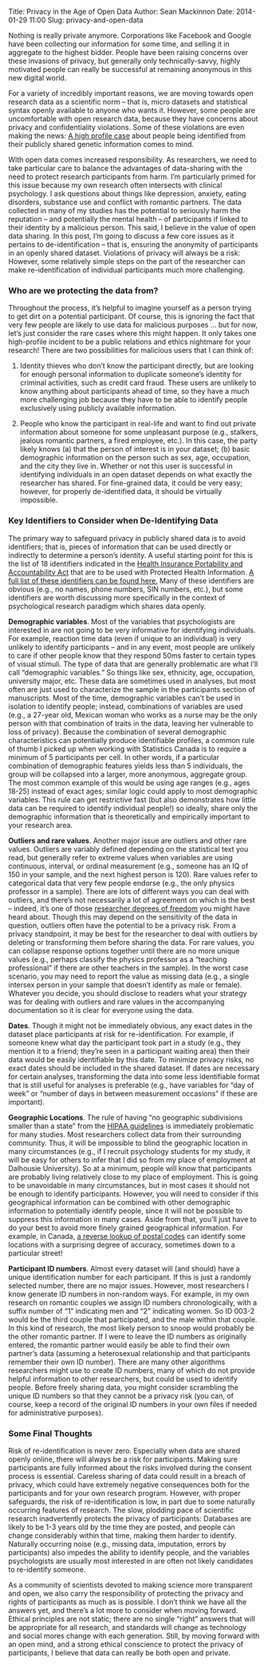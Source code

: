 Title: Privacy in the Age of Open Data
Author: Sean Mackinnon
Date: 2014-01-29 11:00
Slug: privacy-and-open-data

Nothing is really private anymore.  Corporations like Facebook and Google have been collecting our information for some time, and selling it in aggregate to the highest bidder. People have been raising concerns over these invasions of privacy, but generally only technically-savvy, highly motivated people can really be successful at remaining anonymous in this new digital world.
 
For a variety of incredibly important reasons, we are moving towards open research data as a scientific norm – that is, micro datasets and statistical syntax openly available to anyone who wants it. However, some people are uncomfortable with open research data, because they have concerns about privacy and confidentiality violations.  Some of these violations are even making the news: [A high profile case](http://wi.mit.edu/news/archive/2013/scientists-expose-new-vulnerabilities-security-personal-genetic-information) about people being identified from their publicly shared genetic information comes to mind.
 
With open data comes increased responsibility. As researchers, we need to take particular care to balance the advantages of data-sharing with the need to protect research participants from harm.  I’m particularly primed for this issue because my own research often intersects with clinical psychology. I ask questions about things like depression, anxiety, eating disorders, substance use and conflict with romantic partners.  The data collected in many of my studies has the potential to seriously harm the reputation – and potentially the mental health – of participants if linked to their identity by a malicious person.  This said, I believe in the value of open data sharing. In this post, I’m going to discuss a few core issues as it pertains to de-identification – that is, ensuring the anonymity of participants in an openly shared dataset.  Violations of privacy will always be a risk: However, some relatively simple steps on the part of the researcher can make re-identification of individual participants much more challenging.
 
### Who are we protecting the data from?
 
Throughout the process, it’s helpful to imagine yourself as a person trying to get dirt on a potential participant. Of course, this is ignoring the fact that very few people are likely to use data for malicious purposes … but for now, let’s just consider the rare cases where this might happen. It only takes one high-profile incident to be a public relations and ethics nightmare for your research! There are two possibilities for malicious users that I can think of:
 
1.  Identity thieves who don’t know the participant directly, but are looking for enough personal information to duplicate someone’s identity for criminal activities, such as credit card fraud. These users are unlikely to know anything about participants ahead of time, so they have a much more challenging job because they have to be able to identify people exclusively using publicly available information.
 
2.  People who know the participant in real-life and want to find out private information about someone for some unpleasant purpose (e.g., stalkers, jealous romantic partners, a fired employee, etc.). In this case, the party likely knows (a) that the person of interest is in your dataset; (b) basic demographic information on the person such as sex, age, occupation, and the city they live in.  Whether or not this user is successful in identifying individuals in an open dataset depends on what exactly the researcher has shared.  For fine-grained data, it could be very easy; however, for properly de-identified data, it should be virtually impossible.
 
### Key Identifiers to Consider when De-Identifying Data
 
The primary way to safeguard privacy in publicly shared data is to avoid identifiers; that is, pieces of information that can be used directly or indirectly to determine a person’s identity. A useful starting point for this is the list of 18 identifiers indicated in the [Health Insurance Portability and Accountability Act](http://en.wikipedia.org/wiki/Health_Insurance_Portability_and_Accountability_Act) that are to be used with Protected Health Information. [A full list of these identifiers can be found here.](http://www.oshpd.ca.gov/Boards/CPHS/HIPAAIdentifiers.pdf) Many of these identifiers are obvious (e.g., no names, phone numbers, SIN numbers, etc.), but some identifiers are worth discussing more specifically in the context of psychological research paradigm which shares data openly.
 
__Demographic variables__. Most of the variables that psychologists are interested in are not going to be very informative for identifying individuals.  For example, reaction time data (even if unique to an individual) is very unlikely to identify participants – and in any event, most people are unlikely to care if other people know that they respond 50ms faster to certain types of visual stimuli. The type of data that are generally problematic are what I’ll call “demographic variables.” So things like sex, ethnicity, age, occupation, university major, etc.  These data are sometimes used in analyses, but most often are just used to characterize the sample in the participants section of manuscripts. Most of the time, demographic variables can’t be used in isolation to identify people; instead, combinations of variables are used (e.g., a 27-year old, Mexican woman who works as a nurse may be the only person with that combination of traits in the data, leaving her vulnerable to loss of privacy). Because the combination of several demographic characteristics can potentially produce identifiable profiles, a common rule of thumb I picked up when working with Statistics Canada is to require a minimum of 5 participants per cell. In other words, if a particular combination of demographic features yields less than 5 individuals, the group will be collapsed into a larger, more anonymous, aggregate group. The most common example of this would be using age ranges (e.g., ages 18-25) instead of exact ages; similar logic could apply to most demographic variables. This rule can get restrictive fast (but also demonstrates how little data can be required to identify individual people!) so ideally, share only the demographic information that is theoretically and empirically important to your research area.
 
__Outliers and rare values__. Another major issue are outliers and other rare values. Outliers are variably defined depending on the statistical text you read, but generally refer to extreme values when variables are using continuous, interval, or ordinal measurement (e.g., someone has an IQ of 150 in your sample, and the next highest person is 120). Rare values refer to categorical data that very few people endorse (e.g., the only physics professor in a sample). There are lots of different ways you can deal with outliers, and there’s not necessarily a lot of agreement on which is the best – indeed, it’s one of those [researcher degrees of freedom](http://osc.centerforopenscience.org/2013/12/18/researcher-degrees-of-freedom/) you might have heard about. Though this may depend on the sensitivity of the data in question, outliers often have the potential to be a privacy risk. From a privacy standpoint, it may be best for the researcher to deal with outliers by deleting or transforming them before sharing the data. For rare values, you can collapse response options together until there are no more unique values (e.g., perhaps classify the physics professor as a “teaching professional” if there are other teachers in the sample). In the worst case scenario, you may need to report the value as missing data (e.g., a single intersex person in your sample that doesn’t identify as male or female). Whatever you decide, you should disclose to readers what your strategy was for dealing with outliers and rare values in the accompanying documentation so it is clear for everyone using the data.
 
__Dates__. Though it might not be immediately obvious, any exact dates in the dataset place participants at risk for re-identification. For example, if someone knew what day the participant took part in a study (e.g., they mention it to a friend; they’re seen in a participant waiting area) then their data would be easily identifiable by this date.  To minimize privacy risks, no exact dates should be included in the shared dataset. If dates are necessary for certain analyses, transforming the data into some less identifiable format that is still useful for analyses is preferable (e.g., have variables for “day of week” or “number of days in between measurement occasions” if these are important).
 
__Geographic Locations__. The rule of having “no geographic subdivisions smaller than a state” from the [HIPAA guidelines](http://www.oshpd.ca.gov/Boards/CPHS/HIPAAIdentifiers.pdf) is immediately problematic for many studies. Most researchers collect data from their surrounding community. Thus, it will be impossible to blind the geographic location in many circumstances (e.g., if I recruit psychology students for my study, it will be easy for others to infer that I did so from my place of employment at Dalhousie University). So at a minimum, people will know that participants are probably living relatively close to my place of employment. This is going to be unavoidable in many circumstances, but in most cases it should not be enough to identify participants. However, you will need to consider if this geographical information can be combined with other demographic information to potentially identify people, since it will not be possible to suppress this information in many cases. Aside from that, you’ll just have to do your best to avoid more finely grained geographical information. For example, in Canada, [a reverse lookup of postal codes](http://www.canadapost.ca/cpotools/apps/fpc/personal/findAnAddress?execution=e3s1) can identify some locations with a surprising degree of accuracy, sometimes down to a particular street!
 
__Participant ID numbers__. Almost every dataset will (and should) have a unique identification number for each participant. If this is just a randomly selected number, there are no major issues. However, most researchers I know generate ID numbers in non-random ways. For example, in my own research on romantic couples we assign ID numbers chronologically, with a suffix number of “1” indicating men and “2” indicating women. So ID 003-2 would be the third couple that participated, and the male within that couple. In this kind of research, the most likely person to snoop would probably be the other romantic partner. If I were to leave the ID numbers as originally entered, the romantic partner would easily be able to find their own partner’s data (assuming a heterosexual relationship and that participants remember their own ID number). There are many other algorithms researchers might use to create ID numbers, many of which do not provide helpful information to other researchers, but could be used to identify people. Before freely sharing data, you might consider scrambling the unique ID numbers so that they cannot be a privacy risk (you can, of course, keep a record of the original ID numbers in your own files if needed for administrative purposes).
 
### Some Final Thoughts
 
Risk of re-identification is never zero. Especially when data are shared openly online, there will always be a risk for participants. Making sure participants are fully informed about the risks involved during the consent process is essential. Careless sharing of data could result in a breach of privacy, which could have extremely negative consequences both for the participants and for your own research program. However, with proper safeguards, the risk of re-identification is low, in part due to some naturally occurring features of research. The slow, plodding pace of scientific research inadvertently protects the privacy of participants: Databases are likely to be 1-3 years old by the time they are posted, and people can change considerably within that time, making them harder to identify. Naturally occurring noise (e.g., missing data, imputation, errors by participants) also impedes the ability to identify people, and the variables psychologists are usually most interested in are often not likely candidates to re-identify someone.
 
As a community of scientists devoted to making science more transparent and open, we also carry the responsibility of protecting the privacy and rights of participants as much as is possible. I don’t think we have all the answers yet, and there’s a lot more to consider when moving forward.  Ethical principles are not static; there are no single “right” answers that will be appropriate for all research, and standards will change as technology and social mores change with each generation. Still, by moving forward with an open mind, and a strong ethical conscience to protect the privacy of participants, I believe that data can really be both open and private. 

